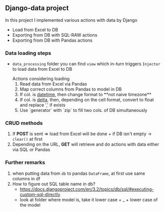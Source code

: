 <h2>Django-data project</h2>

In this project I implemented various actions with data by Django

<ul>
	<li>Load from Excel to DB</li>
	<li>Exporting from DB with SQL-RAW actions</li>
	<li>Exporting from DB with Pandas actions</li>
</ul>

<h3>Data loading steps</h3>

 - `data_processing` folder you can find `view` which in-turn triggers
 	`Injector` to load data from Excel to DB

 	<article>Actions considering loading</article>

	<ol>
		<li>Read data from Excel via Pandas</li>
		<li>Map correct columns from Pandas to model in DB</li>
		<li>If col. is <ins>datetime</ins>, then change format to **not naive timezone**</li>
		<li>If col. is <ins>delta</ins>, then, depending on the cell format, convert to float and replace ',' if exists</li>
		<li>Use `generator` with `zip` to fill two cols. of DB simultaneously</li>
	</ol>

<h3>CRUD methods</h3>

1. If **POST** is sent => load from Excel will be done + if DB isn't empty -> `clear()` at first
2. Depending on the URL, **GET** will retrieve and do actions with data either via SQL or Pandas

<h3>Further remarks</h3>

1. when putting data from `db` to pandas `DataFrame`, at first use same columns in df
2. How to figure out SQL table name in db?
	- https://docs.djangoproject.com/en/3.2/topics/db/sql/#executing-custom-sql-directly
	- look at folder where model is, take it lower case + _ + lower case of the model
